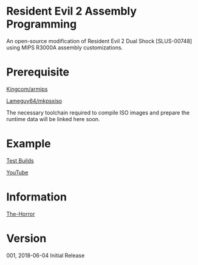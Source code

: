 # Resident Evil 2 Assembly Programming
An open-source modification of Resident Evil 2 Dual Shock [SLUS-00748] using MIPS R3000A assembly customizations.

# Prerequisite
[Kingcom/armips](https://github.com/Kingcom/armips)

[Lameguy64/mkpsxiso](https://github.com/Lameguy64/mkpsxiso)

The necessary toolchain required to compile ISO images and prepare the runtime data will be linked here soon.

# Example
[Test Builds](https://drive.google.com/open?id=1kJJg2AaBf3CexkkPqAhNYf5x_-0q7i6x)

[YouTube](https://www.youtube.com/channel/UCGA0gJMStIiYJXGaUq6sMDA/videos?view_as=subscriber)

# Information

[The-Horror](http://www.the-horror.com/forums/showthread.php?10487-Bio2-Bio1-5-Mix)

# Version
001, 2018-06-04		Initial Release
